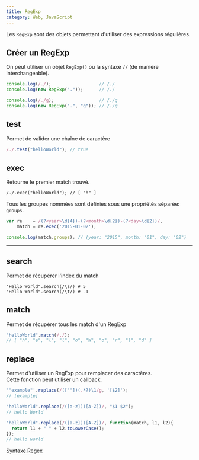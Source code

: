 ```yaml
---
title: RegExp
category: Web, JavaScript
---
```


Les `RegExp` sont des objets permettant d'utiliser des expressions régulières.

## Créer un RegExp

On peut utiliser un objet `RegExp()` ou la syntaxe `//` (de manière interchangeable).

``` js
console.log(/./);                  // /./
console.log(new RegExp("."));      // /./

console.log(/./g);                 // /./g
console.log(new RegExp(".", "g")); // /./g
```

## test

Permet de valider une chaîne de caractère

``` js
/./.test("helloWorld"); // true
```

## exec

Retourne le premier match trouvé.

```
/./.exec("helloWorld"); // [ "h" ]
```

Tous les groupes nommées sont définies sous une propriétés séparée: `groups`.

``` js
var re    = /(?<year>\d{4})-(?<month>\d{2})-(?<day>\d{2})/,
    match = re.exec('2015-01-02');

console.log(match.groups); // {year: "2015", month: "01", day: "02"}
```

---

## search

Permet de récupérer l'index du match

```
"Hello World".search(/\s/) # 5
"Hello World".search(/\t/) # -1
```

## match

Permet de récupérer tous les match d'un RegExp

``` js
"helloWorld".match(/./);
// [ "h", "e", "l", "l", "o", "W", "o", "r", "l", "d" ]
```

## replace

Permet d'utiliser un RegExp pour remplacer des caractères.  
Cette fonction peut utiliser un callback.

``` js
'"example"'.replace(/(['"])(.*?)\1/g, '[$2]');
// [example]
```

``` js
"helloWorld".replace(/([a-z])([A-Z])/, "$1 $2");
// hello World
```

``` js
"helloWorld".replace(/([a-z])([A-Z])/, function(match, l1, l2){
  return l1 + " " + l2.toLowerCase();
});
// hello world
```

[Syntaxe Regex](../regex.md)
